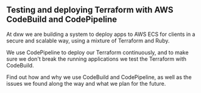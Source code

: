 ## Testing and deploying Terraform with AWS CodeBuild and CodePipeline

At dxw we are building a system to deploy apps to AWS ECS for clients in a secure and scalable way, using a mixture of Terraform and Ruby.

We use CodePipeline to deploy our Terraform continuously, and to make sure we don't break the running applications we test the Terraform with CodeBuild.

Find out how and why we use CodeBuild and CodePipeline, as well as the issues we found along the way and what we plan for the future.
